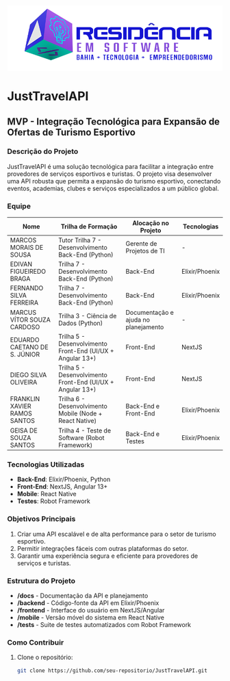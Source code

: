 
![Logo](/assets/logo.png)

# JustTravelAPI

## MVP - Integração Tecnológica para Expansão de Ofertas de Turismo Esportivo

### Descrição do Projeto

JustTravelAPI é uma solução tecnológica para facilitar a integração entre provedores de serviços esportivos e turistas. O projeto visa desenvolver uma API robusta que permita a expansão do turismo esportivo, conectando eventos, academias, clubes e serviços especializados a um público global.

### Equipe

| Nome                         | Trilha de Formação                                         | Alocação no Projeto                  | Tecnologias    |
| ---------------------------- | ---------------------------------------------------------- | ------------------------------------ | -------------- |
| MARCOS MORAIS DE SOUSA       | Tutor Trilha 7 - Desenvolvimento Back-End (Python)         | Gerente de Projetos de TI            | -              |
| EDIVAN FIGUEIREDO BRAGA      | Trilha 7 - Desenvolvimento Back-End (Python)               | Back-End                             | Elixir/Phoenix |
| FERNANDO SILVA FERREIRA      | Trilha 7 - Desenvolvimento Back-End (Python)               | Back-End                             | Elixir/Phoenix |
| MARCUS VÍTOR SOUZA CARDOSO   | Trilha 3 - Ciência de Dados (Python)                       | Documentação e ajuda no planejamento | -              |
| EDUARDO CAETANO DE S. JÚNIOR | Trilha 5 - Desenvolvimento Front-End (UI/UX + Angular 13+) | Front-End                            | NextJS         |
| DIEGO SILVA OLIVEIRA         | Trilha 5 - Desenvolvimento Front-End (UI/UX + Angular 13+) | Front-End                            | NextJS         |
| FRANKLIN XAVIER RAMOS SANTOS | Trilha 6 - Desenvolvimento Mobile (Node + React Native)    | Back-End e Front-End                 | Elixir/Phoenix |
| GEISA DE SOUZA SANTOS        | Trilha 4 - Teste de Software (Robot Framework)             | Back-End e Testes                    | Elixir/Phoenix |


### Tecnologias Utilizadas

- **Back-End**: Elixir/Phoenix, Python
- **Front-End**: NextJS, Angular 13+
- **Mobile**: React Native
- **Testes**: Robot Framework

### Objetivos Principais

1. Criar uma API escalável e de alta performance para o setor de turismo esportivo.
2. Permitir integrações fáceis com outras plataformas do setor.
3. Garantir uma experiência segura e eficiente para provedores de serviços e turistas.

### Estrutura do Projeto

- **/docs** - Documentação da API e planejamento
- **/backend** - Código-fonte da API em Elixir/Phoenix
- **/frontend** - Interface do usuário em NextJS/Angular
- **/mobile** - Versão móvel do sistema em React Native
- **/tests** - Suite de testes automatizados com Robot Framework

### Como Contribuir

1. Clone o repositório:  
   ```sh
   git clone https://github.com/seu-repositorio/JustTravelAPI.git
